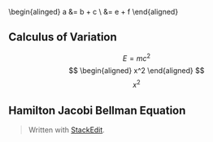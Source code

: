 <script type="text/x-mathjax-config">
renderMathInElement(document.body, {
  delimiters: [
    {left: "$$", right: "$$", display: true},
    {left: "\\(", right: "\\)", display: false},
    {left: "\\[", right: "\\]", display: true},
    {left: "\\begin{equation}", right: "\\end{equation}", display: true}
  ]
});
</script>

\begin{alinged}
a &= b + c \\
  &= e + f
\end{aligned}
## Calculus of Variation
$$
   E = mc^2
$$
$$
\begin{aligned}
x^2  
\end{aligned}
$$
$$x^2 $$


## Hamilton Jacobi Bellman Equation
> Written with [StackEdit](https://stackedit.io/).
<!--stackedit_data:
eyJoaXN0b3J5IjpbLTIwMjg4MDY0OTcsMTUyNTMwMTQyNywxOD
k3MTAxMDU3LDM0MTI2MjgzOCwxMTcxNDg4MDkzXX0=
-->